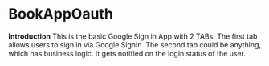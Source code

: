 # BookAppOauth

**Introduction**
This is the basic Google Sign in App with 2 TABs. The first tab allows users to sign in via Google SignIn.
The second tab could be anything, which has business logic. It gets notified on the login status of the user.
